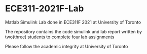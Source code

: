 # ECE311-2021F-Lab
Matlab Simulink Lab done in ECE311F 2021 at University of Toronto

The repository contains the code simulink and lab report written by two(three) students to complete four lab assignments 

Please follow the academic integrity at University of Toronto
